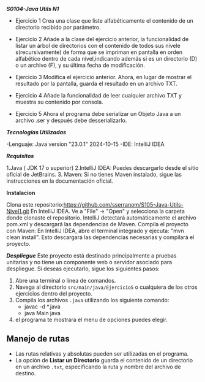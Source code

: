 ***S0104-Java Utils N1***

- Ejercicio 1
Crea una clase que liste alfabéticamente el contenido de un directorio recibido por parámetro.

- Ejercicio 2
Añade a la clase del ejercicio anterior, la funcionalidad de listar un árbol de directorios con el contenido de todos sus nivele s(recursivamente) de forma que se impriman
en pantalla en orden alfabético dentro de cada nivel,indicando además si es un directorio (D) o un archivo (F), y su última fecha de modificación.

- Ejercicio 3
Modifica el ejercicio anterior. Ahora, en lugar de mostrar el resultado por la pantalla, guarda el resultado en un archivo TXT.

- Ejercicio 4
Añade la funcionalidad de leer cualquier archivo TXT y muestra su contenido por consola.

- Ejercicio 5
Ahora el programa debe serializar un Objeto Java a un archivo .ser y después debe desserializarlo.

***Tecnologías Utilizadas***

-Lenguaje: Java version "23.0.1" 2024-10-15 -IDE: IntelliJ IDEA 

***Requisitos***

1.Java ( JDK 17 o superior) 
2.IntelliJ IDEA: Puedes descargarlo desde el sitio oficial de JetBrains. 
3. Maven: Si no tienes Maven instalado, sigue las instrucciones en la documentación oficial.

**Instalacion**

Clona este repositorio:https://github.com/sserranom/S105-Java-Utils-Nivel1.git
En IntelliJ IDEA. Ve a "File" -> "Open" y selecciona la carpeta donde clonaste el repositorio. IntelliJ detectará automáticamente el archivo pom.xml y descargará las dependencias de Maven.
Compila el proyecto con Maven: En IntelliJ IDEA, abre el terminal integrado y ejecuta: "mvn clean install". Esto descargará las dependencias necesarias y compilará el proyecto.

***Despliegue***
Este proyecto está destinado principalmente a pruebas unitarias y no tiene un componente web o servidor asociado para despliegue. Si deseas ejecutarlo, sigue los siguientes pasos:

1. Abre una terminal o línea de comandos.
2. Navega al directorio `src/main/java/Ejercicio5` o cualquiera de los otros ejercicios dentro del proyecto.
3. Compila los archivos `.java` utilizando los  siguiente comando:
      - javac -d *.java
      - java Main java
4. el programa te mostrara el menu de opciones puedes elegir.

## Manejo de rutas

- Las rutas relativas y absolutas pueden ser utilizadas en el programa.
- La opción de **Listar un Directorio** guarda el contenido de un directorio en un archivo `.txt`, especificando la ruta y nombre del archivo de destino.
